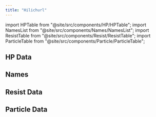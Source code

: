 ```yaml
---
title: "Hilichurl"
---
```


import HPTable from "@site/src/components/HP/HPTable";
import NamesList from "@site/src/components/Names/NamesList";
import ResistTable from "@site/src/components/Resist/ResistTable";
import ParticleTable from "@site/src/components/Particle/ParticleTable";

## HP Data

<HPTable item_key="hilichurl" data_src="enemy" />

## Names

<NamesList item_key="hilichurl" data_src="enemy" />

## Resist Data

<ResistTable item_key="hilichurl" data_src="enemy" />

## Particle Data

<ParticleTable item_key="hilichurl" data_src="enemy" />